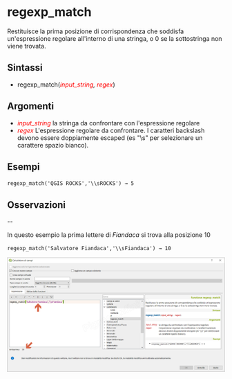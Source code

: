 # regexp_match

Restituisce la prima posizione di corrispondenza che soddisfa un'espressione regolare all'interno di una stringa, o 0 se la sottostringa non viene trovata.

## Sintassi

* regexp_match(*<span style="color:red;">input_string</span>, <span style="color:red;">regex</span>*)

## Argomenti

* *<span style="color:red;">input_string</span>* la stringa da confrontare con l'espressione regolare
* *<span style="color:red;">regex</span>* L'espressione regolare da confrontare. I caratteri backslash devono essere doppiamente escaped (es "\\s" per selezionare un carattere spazio bianco).

## Esempi
```
regexp_match('QGIS ROCKS','\\sROCKS') → 5
```

## Osservazioni

--

In questo esempio la prima lettere di *Fiandaca* si trova alla posizione 10

```
regexp_match('Salvatore Fiandaca','\\sFiandaca') → 10
```

![](/img/condizioni/regexp_match1.png)
